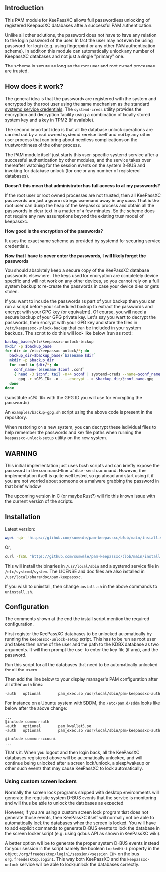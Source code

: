 ## Introduction

This PAM module for KeePassXC allows full passwordless unlocking of registered KeepassXC
databases after a successful PAM authentication.

Unlike all other solutions, the password does not have to have any relation to the
login password of the user. In fact the user may not even be using password for login
(e.g. using fingerprint or any other PAM authentication scheme). In addition this
module can automatically unlock any number of KeepassXC databases and not just a single
"primary" one.

The scheme is secure as long as the root user and root owned processes are trusted.


## How does it work?

The general idea is that the passwords are registered with the system and encrypted
by the root user using the same mechanism as the standard [systemd service credentials](
https://systemd.io/CREDENTIALS). The `systemd-creds` utility provides the encryption and
decryption facility using a combination of locally stored system key and a key in TPM2
(if available).

The second important idea is that all the database unlock operations are carried out by
a root owned systemd service itself and not by any other user process that can bring
about needless complications on the trustworthiness of the other process.

The PAM module itself just starts this user-specific systemd service after a successful
authentication by other modules, and the service takes over thereafter watching for the
session events on the system D-BUS and invoking for database unlock (for one or any
    number of registered databases).

**Doesn't this mean that administrator has full access to all my passwords?**

If the root user or root owned processes are not trusted, then all KeePassXC passwords
are just a gcore+strings command away in any case. That is the root user can dump the
heap of the keepassxc process and obtain all the passwords in clear text in a matter
of a few minutes. So the scheme does not require any new assumptions beyond the existing
trust model of keepassxc.

**How good is the encryption of the passwords?**

It uses the exact same scheme as provided by systemd for securing service credentials.

**Now that I have to never enter the passwords, I will likely forget the passwords**

You should absolutely keep a secure copy of the KeePassXC database passwords elsewhere.
The keys used for encryption are completely device specific and will not work on any
other devices, so you cannot rely on a full system backup to re-create the passwords
in case your device dies or gets stolen.

If you want to include the passwords as part of your backup then you can run a script
before your scheduled backup to extract the passwords and encrypt with your GPG key (or
equivalent). Of course, you will need a secure backup of your GPG private key.
Let's say you want to decrypt the passwords, then encrypt with your GPG key and store
the files in `/etc/keepassxc-unlock-backup` that can be included in your system backups.
The script to do this will look like below (run as root):

```sh
backup_base=/etc/keepassxc-unlock-backup
mkdir -p $backup_base
for dir in /etc/keepassxc-unlock/*; do
  backup_dir=$backup_base/`basename $dir`
  mkdir -p $backup_dir
  for conf in $dir/*; do
    conf_name=`basename $conf .conf`
    { head -3 $conf; tail -n+4 $conf | systemd-creds --name=$conf_name decrypt - -; } | \
      gpg -r <GPG_ID> -o - --encrypt - > $backup_dir/$conf_name.gpg
  done
done
```
(substitute `<GPG_ID>` with the GPG ID you will use for encrypting the passwords)

An `examples/backup-gpg.sh` script using the above code is present in the repository.

When restoring on a new system, you can decrypt these individual files to help remember
the passwords and key file paths when running the `keepassxc-unlock-setup` utility on
the new system.


## WARNING

This initial implementation just uses bash scripts and can briefly expose the password
in the command-line of `dbus-send` command. However, the implementation itself is quite
well tested, so go ahead and start using it if you are not worried about someone or
a malware grabbing the password in that brief window.

The upcoming version in C (or maybe Rust?) will fix this known issue with the current
version of the scripts.


## Installation

Latest version:

```sh
wget -qO- "https://github.com/sumwale/pam-keepassxc/blob/main/install.sh?raw=true" | bash
```

Or,

```sh
curl -fsSL "https://github.com/sumwale/pam-keepassxc/blob/main/install.sh?raw=true" | bash
```

This will install the binaries in `/usr/local/sbin` and a systemd service file in
`/etc/systemd/system`. The LICENSE and doc files are also installed in
`/usr/local/share/doc/pam-keepassxc`.

If you wish to uninstall, then change `install.sh` in the above commands to `uninstall.sh`.


## Configuration

The comments shown at the end the install script mention the required configuration.

First register the KeePassXC databases to be unlocked automatically by running the
`keepassxc-unlock-setup` script. This has to be run as root user and takes then name
of the user and the path to the KDBX database as two arguments. It will then prompt
the user to enter the key file (if any), and the password.

Run this script for all the databases that need to be automatically unlocked for all
the users.

Then add the line below to your display manager's PAM configuration after all other `auth` lines:

```
-auth   optional        pam_exec.so /usr/local/sbin/pam-keepassxc-auth
```

For instance on a Ubuntu system with SDDM, the `/etc/pam.d/sddm` looks like below after
the above change:

```
...
@include common-auth
-auth   optional        pam_kwallet5.so
-auth   optional        pam_exec.so /usr/local/sbin/pam-keepassxc-auth

@include common-account
...

```

That's it. When you logout and then login back, all the KeePassXC databases registered
above will be automatically unlocked, and will continue being unlocked after a screen
lock/unlock, a sleep/wakeup or other such events that may cause KeePassXC to lock
automatically.

### Using custom screen lockers

Normally the screen lock programs shipped with desktop environments will generate
the requisite system D-BUS events that the service is monitoring and will thus be
able to unlock the databases as expected.

However, if you are using a custom screen lock program that does not generate those
events, then KeePassXC itself will normally not be able to automatically lock the
databases when the screen is locked. You will have to add explicit commands to generate
D-BUS events to lock the database in the screen locker script (e.g. using qdbus API as
    shown in KeePassXC wiki).

A better option will be to generate the proper system D-BUS events instead for your
session in the script namely the boolean `LockedHint` property in the object
`/org/freedesktop/login1/session/<session ID>` on the bus `org.freedesktop.login1`.
This way both KeePassXC and the `keepassxc-unlock` service will be able to lock/unlock
the databases correctly.
